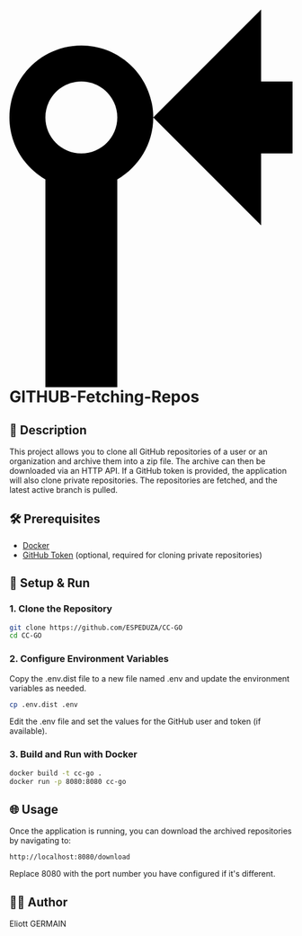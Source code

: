 # <?xml version="1.0" ?><svg height="1024" width="768" xmlns="http://www.w3.org/2000/svg"><path d="M128 64C57.344 64 0 121.34400000000005 0 192c0 47.219 25.906 88.062 64 110.281V721.75C25.906 743.938 0 784.75 0 832c0 70.625 57.344 128 128 128s128-57.375 128-128c0-47.25-25.844-88.062-64-110.25V302.28099999999995c38.156-22.219 64-63.062 64-110.281C256 121.34400000000005 198.656 64 128 64zM128 896c-35.312 0-64-28.625-64-64 0-35.312 28.688-64 64-64 35.406 0 64 28.688 64 64C192 867.375 163.406 896 128 896zM128 256c-35.312 0-64-28.594-64-64s28.688-64 64-64c35.406 0 64 28.594 64 64S163.406 256 128 256zM704 721.75V320c0-192.5-192-192-192-192h-64V0L256 192l192 192V256c0 0 26.688 0 64 0 56.438 0 64 64 64 64v401.75c-38.125 22.188-64 62.938-64 110.25 0 70.625 57.375 128 128 128s128-57.375 128-128C768 784.75 742.125 743.938 704 721.75zM640 896c-35.312 0-64-28.625-64-64 0-35.312 28.688-64 64-64 35.375 0 64 28.688 64 64C704 867.375 675.375 896 640 896z"/></svg> GITHUB-Fetching-Repos

## 📝 Description
This project allows you to clone all GitHub repositories of a user or an organization and archive them into a zip file. The archive can then be downloaded via an HTTP API. If a GitHub token is provided, the application will also clone private repositories. The repositories are fetched, and the latest active branch is pulled.

## 🛠 Prerequisites
- [Docker](https://www.docker.com/get-started)
- [GitHub Token](https://github.com/settings/tokens) (optional, required for cloning private repositories)

## 🚀 Setup & Run

### 1. **Clone the Repository**
```sh
git clone https://github.com/ESPEDUZA/CC-GO
cd CC-GO
```

### 2. Configure Environment Variables

Copy the .env.dist file to a new file named .env and update the environment variables as needed.
```sh
cp .env.dist .env
```
Edit the .env file and set the values for the GitHub user and token (if available).

### 3. Build and Run with Docker
```sh
docker build -t cc-go .
docker run -p 8080:8080 cc-go
```

## 🌐 Usage

Once the application is running, you can download the archived repositories by navigating to:
```url
http://localhost:8080/download
```
Replace 8080 with the port number you have configured if it's different.

## 🧑‍💻 Author

Eliott GERMAIN
